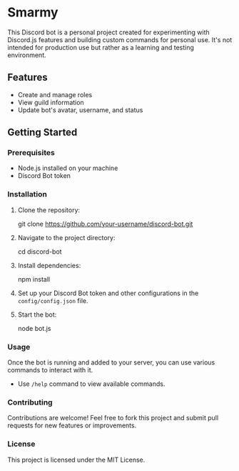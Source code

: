 # Smarmy

This Discord bot is a personal project created for experimenting with Discord.js features and building custom commands for personal use. It's not intended for production use but rather as a learning and testing environment.

## Features

- Create and manage roles
- View guild information
- Update bot's avatar, username, and status

## Getting Started

### Prerequisites

- Node.js installed on your machine
- Discord Bot token

### Installation

1. Clone the repository:

   git clone https://github.com/your-username/discord-bot.git

2. Navigate to the project directory:

   cd discord-bot

3. Install dependencies:

   npm install

4. Set up your Discord Bot token and other configurations in the `config/config.json` file.

5. Start the bot:

   node bot.js

### Usage

Once the bot is running and added to your server, you can use various commands to interact with it.

- Use `/help` command to view available commands.

### Contributing

Contributions are welcome! Feel free to fork this project and submit pull requests for new features or improvements.

### License

This project is licensed under the MIT License.
